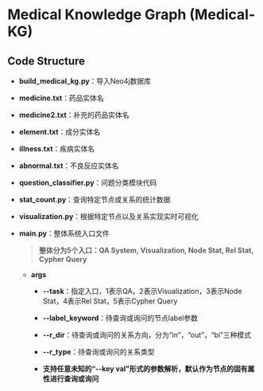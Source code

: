 # Medical Knowledge Graph (Medical-KG)

## Code Structure

- **build_medical_kg.py**：导入Neo4j数据库

- **medicine.txt**：药品实体名

- **medicine2.txt**：补充的药品实体名

- **element.txt**：成分实体名

- **illness.txt**：疾病实体名

- **abnormal.txt**：不良反应实体名

- **question_classifier.py**：问题分类模块代码

- **stat_count.py**：查询特定节点或关系的统计数据

- **visualization.py**：根据特定节点以及关系实现实时可视化

- **main.py**：整体系统入口文件

    > **整体分为5个入口：QA System, Visualization, Node Stat, Rel Stat, Cypher Query**

    + **args**

        + **--task**：指定入口，1表示QA，2表示Visualization，3表示Node Stat，4表示Rel Stat，5表示Cypher Query

        + **--label_keyword**：待查询或询问的节点label参数

        + **--r_dir**：待查询或询问的关系方向，分为“in”，“out”，“bi”三种模式

        + **--r_type**：待查询或询问的关系类型

        + **支持任意未知的“--key val”形式的参数解析，默认作为节点的固有属性进行查询或询问**


